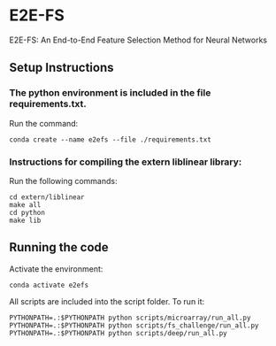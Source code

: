 # E2E-FS
E2E-FS: An End-to-End Feature Selection Method for Neural Networks

## Setup Instructions

### The python environment is included in the file requirements.txt.
Run the command:
 
    conda create --name e2efs --file ./requirements.txt

### Instructions for compiling the extern liblinear library:
Run the following commands:

    cd extern/liblinear
    make all 
    cd python
    make lib 

## Running the code
Activate the environment:

    conda activate e2efs 

All scripts are included into the script folder. To run it:

    PYTHONPATH=.:$PYTHONPATH python scripts/microarray/run_all.py
    PYTHONPATH=.:$PYTHONPATH python scripts/fs_challenge/run_all.py
    PYTHONPATH=.:$PYTHONPATH python scripts/deep/run_all.py
